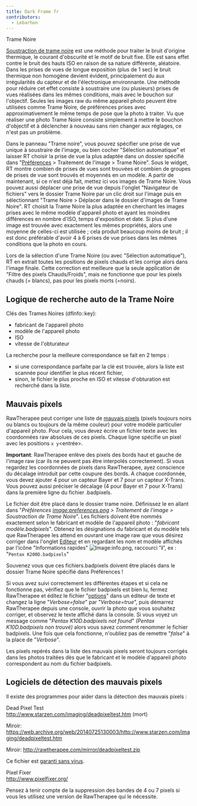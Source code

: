 ```yaml
---
title: Dark Frame fr
contributors:
  - Lebarhon
---
```


<div class="pagetitle">

Trame Noire

</div>

[Soustraction de trame
noire](https://en.wikipedia.org/wiki/Dark-frame_subtraction) est une
méthode pour traiter le bruit d'origine thermique, le courant
d'obscurité et le motif de bruit fixe. Elle est sans effet contre le
bruit des hauts ISO en raison de sa nature différente, aléatoire. Dans
les prises de vues de longue exposition (plus de 1 sec) le bruit
thermique non homogène devient évident, principalement du aux
irrégularités du capteur et de l'électronique environnante. Une méthode
pour réduire cet effet consiste à soustraire une (ou plusieurs) prises
de vues réalisées dans les mêmes conditions, mais avec le bouchon sur
l'objectif. Seules les images raw du même appareil photo peuvent être
utilisées comme Trame Noire, de préférences prises avec
approximativement le même temps de pose que la photo à traiter. Vu que
réaliser une photo Trame Noire consiste simplement à mettre le bouchon
d'objectif et à déclencher à nouveau sans rien changer aux réglages, ce
n'est pas un problème.

Dans le panneau "Trame noire", vous pouvez spécifier une prise de vue
unique à soustraire de l'image, ou bien cocher "Sélection automatique"
et laisser RT choisir la prise de vue la plus adaptée dans un dossier
spécifié dans "[Préférences](preferences/fr) \> Traitement de
l'image \> Trame Noire". Sous le widget, RT montre combien de prises de
vues sont trouvées et combien de groupes de prises de vue sont trouvés
et moyennés en un modèle. A partir de maintenant, si ce n'est déjà fait,
mettez ici vos images de Trame Noire. Vous pouvez aussi déplacer une
prise de vue depuis l'onglet "Navigateur de fichiers" vers le dossier
Trame Noire par un clic droit sur l'image puis en sélectionnant "Trame
Noire \> Déplacer dans le dossier d'images de Trame Noire". RT choisit
la Trame Noire la plus adaptée en cherchant les images prises avec le
même modèle d'appareil photo et ayant les moindres différences en nombre
d'ISO, temps d'exposition et date. Si plus d'une image est trouvée avec
exactement les mêmes propriétés, alors une moyenne de celles-ci est
utilisée ; cela produit beaucoup moins de bruit ; il est donc préférable
d'avoir 4 à 6 prises de vue prises dans les mêmes conditions que la
photo en cours.

Lors de la sélection d'une Trame Noire (ou avec "Sélection
automatique"), RT en extrait toutes les positions de pixels chauds et
les corrige alors dans l'image finale. Cette correction est meilleure
que la seule application de "Filtre des pixels Chauds/Froids", mais ne
fonctionne que pour les pixels chauds (= blancs), pas pour les pixels
morts (=noirs).

## Logique de recherche auto de la Trame Noire

Clés des Trames Noires (dfInfo::key):

- fabricant de l'appareil photo
- modèle de l'appareil photo
- ISO
- vitesse de l'obturateur

La recherche pour la meilleure correspondance se fait en 2 temps :

- si une correspondance parfaite par la clé est trouvée, alors la liste
  est scannée pour identifier le plus récent fichier,
- sinon, le fichier le plus proche en ISO et vitesse d'obturation est
  recherché dans la liste.

## Mauvais pixels

RawTherapee peut corriger une liste de [mauvais
pixels](https://en.wikipedia.org/wiki/Defective_pixel) (pixels toujours
noirs ou blancs ou toujours de la même couleur) pour votre modèle
particulier d'appareil photo. Pour cela, vous devez écrire un fichier
texte avec les coordonnées raw absolues de ces pixels. Chaque ligne
spécifie un pixel avec les positions `x `<espace>` y `<entrée>.

**Important**: RawTherapee enlève des pixels des bords haut et gauche de
l'image raw (car ils ne peuvent pas être interpolés correctement). Si
vous regardez les coordonnées de pixels dans RawTherapee, ayez
conscience du décalage introduit par cette coupure des bords. A chaque
coordonnée, vous devez ajouter 4 pour un capteur Bayer et 7 pour un
capteur X-Trans. Vous pouvez aussi préciser le décalage (4 pour Bayer et
7 pour X-Trans) dans la première ligne du fichier .badpixels.

Le fichier doit être placé dans le dossier trame noire. Définissez le en
allant dans "*Préférences
[image:preferences.png](image:preferences.png) \> Traitement
de l'image \> Soustraction de Trame Noire*". Les fichiers doivent être
nommés exactement selon le fabricant et modèle de l'appareil photo :
"*fabricant modèle.badpixels*". Obtenez les désignations du fabricant et
du modèle tels que RawTherapee les attend en ouvrant une image raw que
vous désirez corriger dans l'onglet
[Editeur](the_image_editor_tab/fr) et en regardant les nom et
modèle affichés par l'icône "Informations rapides"
![Image:info.png](info.png "Image:info.png"), raccourci "**i**", ex :
"`Pentax K200D.badpixels`"

Souvenez vous que ces fichiers.badpixels doivent être placés dans le
dossier Trame Noire spécifié dans Préférences !

Si vous avez suivi correctement les différentes étapes et si cela ne
fonctionne pas, vérifiez que le fichier badpixels est bien lu, fermez
RawTherapee et éditez le fichier "[options](file_paths/fr)"
dans un éditeur de texte et changez la ligne "*Verbose=false*" par
"*Verbose=true*", puis démarrez RawTherapee depuis une console, ouvrir
la photo que vous souhaitez corriger, et observez le texte affiché dans
la console. Si vous voyez un message comme "*Pentax K10D.badpixels not
found*" *(Pentax K10D.badpixels non trouvé)* alors vous savez comment
renommer le fichier badpixels. Une fois que cela fonctionne, n'oubliez
pas de remettre "*false*" à la place de "*Verbose*".

Les pixels repérés dans la liste des mauvais pixels seront toujours
corrigés dans les photos traitées dès que le fabricant et le modèle
d'appareil photo correspondent au nom du fichier badpixels.

## Logiciels de détection des mauvais pixels

Il existe des programmes pour aider dans la détection des mauvais pixels
:

Dead Pixel Test  
<http://www.starzen.com/imaging/deadpixeltest.htm> (mort)

Miroir:
<https://web.archive.org/web/20140725130003/http://www.starzen.com/imaging/deadpixeltest.htm>

Miroir: <http://rawtherapee.com/mirror/deadpixeltest.zip>

  
Ce fichier est [garanti sans
virus](https://www.virustotal.com/en/file/11e7a0db897fd3ad9f3e24c97c73b178cfe9f9d246e3dadfe57113318e2def06/analysis/1421736881/).

Pixel Fixer  
<http://www.pixelfixer.org/>

Pensez à tenir compte de la suppression des bandes de 4 ou 7 pixels si
vous les utilisez une version de RawTherapee qui le nécessite.
